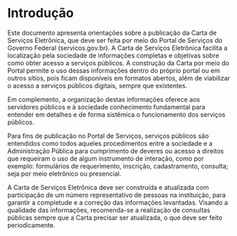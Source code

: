 # Introdução

Este documento apresenta orientações sobre a publicação da Carta de Serviços Eletrônica, que deve ser feita por meio do Portal de Serviços do Governo Federal (servicos.gov.br). A Carta de Serviços Eletrônica facilita a localização pela sociedade de informações completas e objetivas sobre como obter acesso a serviços públicos. A construção da Carta por meio do Portal permite o uso dessas informações dentro do próprio portal ou em outros sítios, pois ficam disponíveis em formatos abertos, além de viabilizar o acesso a serviços públicos digitais, sempre que existentes.

Em complemento, a organização destas informações oferece aos servidores públicos e à sociedade conhecimento fundamental para entender em detalhes e de forma sistêmica o funcionamento dos serviços públicos.

Para fins de publicação no Portal de Serviços, serviços públicos são entendidos como todos aqueles procedimentos entre a sociedade e a Administração Pública para cumprimento de deveres ou acesso a direitos que requeiram o uso de algum instrumento de interação, como por exemplo: formulários de requerimento, inscrição, cadastramento, consulta; seja por meio eletrônico ou presencial.

A Carta de Serviços Eletrônica deve ser construída e atualizada com participação de um número representativo de pessoas na instituição, para garantir a completude e a correção das informações levantadas. Visando a qualidade das informações, recomenda-se a realização de consultas públicas sempre que a Carta precisar ser atualizada, o que deve ser feito periodicamente.
